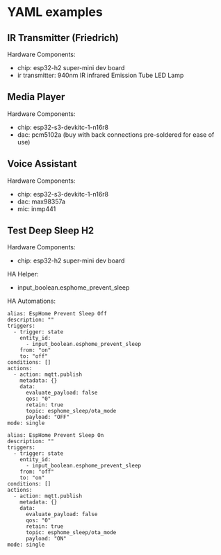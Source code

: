 # YAML examples

## IR Transmitter (Friedrich)
Hardware Components:
* chip: esp32-h2 super-mini dev board
* ir transmitter: 940nm IR infrared Emission Tube LED Lamp

## Media Player
Hardware Components:
* chip: esp32-s3-devkitc-1-n16r8
* dac: pcm5102a (buy with back connections pre-soldered for ease of use)

## Voice Assistant
Hardware Components:
* chip: esp32-s3-devkitc-1-n16r8
* dac: max98357a
* mic: inmp441
 
## Test Deep Sleep H2
Hardware Components:
* chip: esp32-h2 super-mini dev board

HA Helper:
* input_boolean.esphome_prevent_sleep

HA Automations:
```
alias: EspHome Prevent Sleep Off
description: ""
triggers:
  - trigger: state
    entity_id:
      - input_boolean.esphome_prevent_sleep
    from: "on"
    to: "off"
conditions: []
actions:
  - action: mqtt.publish
    metadata: {}
    data:
      evaluate_payload: false
      qos: "0"
      retain: true
      topic: esphome_sleep/ota_mode
      payload: "OFF"
mode: single
```
```
alias: EspHome Prevent Sleep On
description: ""
triggers:
  - trigger: state
    entity_id:
      - input_boolean.esphome_prevent_sleep
    from: "off"
    to: "on"
conditions: []
actions:
  - action: mqtt.publish
    metadata: {}
    data:
      evaluate_payload: false
      qos: "0"
      retain: true
      topic: esphome_sleep/ota_mode
      payload: "ON"
mode: single
```